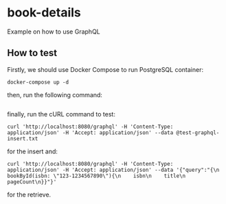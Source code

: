 # book-details

Example on how to use GraphQL

## How to test

Firstly, we should use Docker Compose to run PostgreSQL container:

```shell
docker-compose up -d
```

then, run the following command:

```shell

```

finally, run the cURL command to test:

```shell
curl 'http://localhost:8080/graphql' -H 'Content-Type: application/json' -H 'Accept: application/json' --data @test-graphql-insert.txt
```

for the insert and:

```shell
curl 'http://localhost:8080/graphql' -H 'Content-Type: application/json' -H 'Accept: application/json' --data '{"query":"{\n  bookById(isbn: \"123-1234567890\"){\n    isbn\n    title\n    pageCount\n}}"}'
```

for the retrieve.